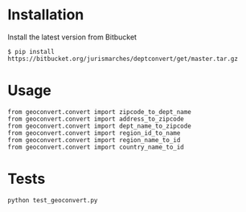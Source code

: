 Installation
============
Install the latest version from Bitbucket

    $ pip install https://bitbucket.org/jurismarches/deptconvert/get/master.tar.gz

Usage
=====

    from geoconvert.convert import zipcode_to_dept_name
    from geoconvert.convert import address_to_zipcode
    from geoconvert.convert import dept_name_to_zipcode
    from geoconvert.convert import region_id_to_name
    from geoconvert.convert import region_name_to_id
    from geoconvert.convert import country_name_to_id

Tests
=====

    python test_geoconvert.py
